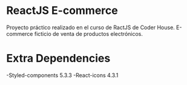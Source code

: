 # ReactJS E-commerce

Proyecto práctico realizado en el curso de RactJS de Coder House.
E-commerce ficticio de venta de productos electrónicos.

# Extra Dependencies

-Styled-components 5.3.3
-React-icons 4.3.1
